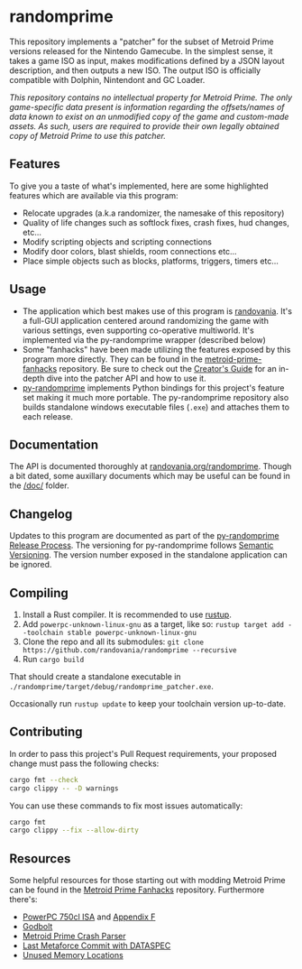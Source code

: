 # randomprime

This repository implements a "patcher" for the subset of Metroid Prime versions released for the Nintendo Gamecube. In the simplest sense, it takes a game ISO as input, makes modifications defined by a JSON layout description, and then outputs a new ISO. The output ISO is officially compatible with Dolphin, Nintendont and GC Loader.

*This repository contains no intellectual property for Metroid Prime. The only game-specific data present is information regarding the offsets/names of data known to exist on an unmodified copy of the game and custom-made assets. As such, users are required to provide their own legally obtained copy of Metroid Prime to use this patcher.*

## Features

To give you a taste of what's implemented, here are some highlighted features which are available via this program:

- Relocate upgrades (a.k.a randomizer, the namesake of this repository)
- Quality of life changes such as softlock fixes, crash fixes, hud changes, etc...
- Modify scripting objects and scripting connections
- Modify door colors, blast shields, room connections etc...
- Place simple objects such as blocks, platforms, triggers, timers etc...

## Usage

- The application which best makes use of this program is [randovania](https://github.com/randovania/randovania). It's a full-GUI application centered around randomizing the game with various settings, even supporting co-operative multiworld. It's implemented via the py-randomprime wrapper (described below)
- Some "fanhacks" have been made utilizing the features exposed by this program more directly. They can be found in the [metroid-prime-fanhacks](https://github.com/toasterparty/metroid-prime-fanhacks) repository. Be sure to check out the [Creator's Guide](https://github.com/toasterparty/metroid-prime-fanhacks/blob/main/doc/readme.md) for an in-depth dive into the patcher API and how to use it.
- [py-randomprime](https://github.com/randovania/py-randomprime) implements Python bindings for this project's feature set making it much more portable. The py-randomprime repository also builds standalone windows executable files (`.exe`) and attaches them to each release.

## Documentation

The API is documented thoroughly at [randovania.org/randomprime](https://randovania.org/randomprime). Though a bit dated, some auxillary documents which may be useful can be found in the [/doc/](./doc/) folder.

## Changelog

Updates to this program are documented as part of the [py-randomprime Release Process](https://github.com/randovania/py-randomprime/releases). The versioning for py-randomprime follows [Semantic Versioning](https://semver.org/). The version number exposed in the standalone application can be ignored.

## Compiling

1. Install a Rust compiler. It is recommended to use [rustup](https://www.rust-lang.org/tools/install).
2. Add `powerpc-unknown-linux-gnu` as a target, like so: `rustup target add --toolchain stable powerpc-unknown-linux-gnu`
3. Clone the repo and all its submodules: `git clone https://github.com/randovania/randomprime --recursive`
4. Run `cargo build`

That should create a standalone executable in `./randomprime/target/debug/randomprime_patcher.exe`.

Occasionally run `rustup update` to keep your toolchain version up-to-date.

## Contributing

In order to pass this project's Pull Request requirements, your proposed change must pass the following checks:

```sh
cargo fmt --check
cargo clippy -- -D warnings
```

You can use these commands to fix most issues automatically:

```sh
cargo fmt
cargo clippy --fix --allow-dirty
```

## Resources

Some helpful resources for those starting out with modding Metroid Prime can be found in the [Metroid Prime Fanhacks](https://github.com/toasterparty/metroid-prime-fanhacks/tree/main/doc#resources) repository. Furthermore there's:

- [PowerPC 750cl ISA](https://fail0verflow.com/media/files/ppc_750cl.pdf) and [Appendix F](https://www.nxp.com/docs/en/user-guide/MPCFPE_AD_R1.pdf)
- [Godbolt](https://godbolt.org/)
- [Metroid Prime Crash Parser](https://metroidprimemodding.github.io/prime-crash-parser/crash.html)
- [Last Metaforce Commit with DATASPEC](https://github.com/AxioDL/metaforce/tree/1655d229cfdfbd5f792a7c3e84adc862653f70a7)
- [Unused Memory Locations](https://github.com/MetroidPrimeModding/prime-practice-native/blob/main/unused_memory.txt)

